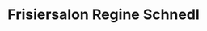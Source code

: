 ---
title: "Frisiersalon Regine Schnedl"
url: /fehring/frisiersalon-regine-schnedl/
shop: Friseur
---